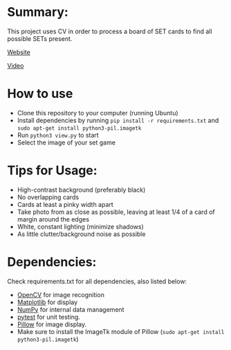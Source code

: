 # Summary:
This project uses CV in order to process a board of SET cards to find all
possible SETs present.

[Website](https://olincollege.github.io/set-finder/)

[Video](https://www.youtube.com/watch?v=N0XaY0yACYI)

# How to use
- Clone this repository to your computer (running Ubuntu)
- Install dependencies by running `pip install -r requirements.txt` and `sudo apt-get install python3-pil.imagetk`
- Run `python3 view.py` to start
- Select the image of your set game

# Tips for Usage:
- High-contrast background (preferably black)
- No overlapping cards
- Cards at least a pinky width apart
- Take photo from as close as possible, leaving at least 1/4 of a card of margin
around the edges
- White, constant lighting (minimize shadows)
- As little clutter/background noise as possible

# Dependencies:
Check requirements.txt for all dependencies, also listed below:
- [OpenCV](https://opencv.org/) for image recognition
- [Matplotlib](https://matplotlib.org/) for display
- [NumPy](https://numpy.org/) for internal data management
- [pytest](https://docs.pytest.org/en/7.3.x/contents.html) for unit testing. 
- [Pillow](https://pypi.org/project/Pillow/) for image display.
- Make sure to install the ImageTk module of Pillow (`sudo apt-get install python3-pil.imagetk`)